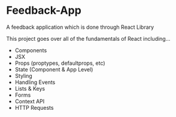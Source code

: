 # Feedback-App
A feedback application which is done through React Library

<p>This project goes over all of the fundamentals of React including...</P>
<ul>
  <li>Components</li>
  <li>JSX</li>
  <li>Props (proptypes, defaultprops, etc)</li>
  <li>State (Component & App Level)</li>
  <li>Styling</li>
  <li>Handling Events</li>
  <li>Lists & Keys</li>
  <li>Forms</li>
  <li>Context API</li>
  <li>HTTP Requests</li>

 </ul>
